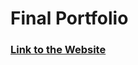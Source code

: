 # Final Portfolio
### [Link to the Website](https://gunjan2713.github.io/FinalPortfolio/index.html)
